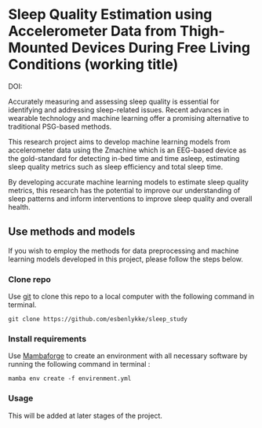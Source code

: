 # Sleep Quality Estimation using Accelerometer Data from Thigh-Mounted Devices During Free Living Conditions (working title)

DOI: []()

Accurately measuring and assessing sleep quality is essential for identifying and addressing sleep-related issues. Recent advances in wearable technology and machine learning offer a promising alternative to traditional PSG-based methods. 

This research project aims to develop machine learning models from accelerometer data using the Zmachine which is an EEG-based device as the gold-standard for detecting in-bed time and time asleep, estimating sleep quality metrics such as sleep efficiency and total sleep time.

By developing accurate machine learning models to estimate sleep quality metrics, this research has the potential to improve our understanding of sleep patterns and inform interventions to improve sleep quality and overall health.

## Use methods and models

If you wish to employ the methods for data preprocessing and machine learning models developed in this project, please follow the steps below.

### Clone repo

Use [git](https://git-scm.com/downloads) to clone this repo to a local computer with the following command in terminal.

```
git clone https://github.com/esbenlykke/sleep_study
``` 

### Install requirements

Use [Mambaforge](https://github.com/conda-forge/miniforge#mambaforge) to create an environment with all necessary software by running the following command in terminal : 

```
mamba env create -f envirenment.yml
```

### Usage

This will be added at later stages of the project. 
